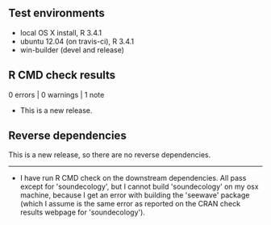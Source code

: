 ## Test environments
* local OS X install, R 3.4.1
* ubuntu 12.04 (on travis-ci), R 3.4.1
* win-builder (devel and release)

## R CMD check results

0 errors | 0 warnings | 1 note

* This is a new release.

## Reverse dependencies

This is a new release, so there are no reverse dependencies.

---

* I have run R CMD check on the downstream dependencies.  All pass except for
  'soundecology', but I cannot build 'soundecology' on my osx machine, because
I get an error with building the 'seewave' package (which I assume is the same
error as reported on the CRAN check results webpage for 'soundecology'). 

